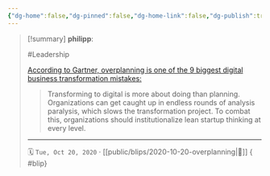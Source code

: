 ```yaml
---
{"dg-home":false,"dg-pinned":false,"dg-home-link":false,"dg-publish":true,"type":"blip","created-date":"2020-10-20T00:00:00","disabled rules":["yaml-title","yaml-title-alias","file-name-heading"],"title":"philipp @ 2020-10-20","dg-permalink":"2020/10/20/overplanning/","updated-date":"2025-04-30T22:27:35","dg-path":"blips/2020-10-20-overplanning.md","permalink":"/2020/10/20/overplanning/","dgPassFrontmatter":true,"created":"2020-10-20T00:00:00","updated":"2025-04-30T22:27:35"}
---
```


> [!summary] **philipp**:
>
> #Leadership
>
> [According to Gartner, overplanning is one of the 9 biggest digital business transformation mistakes:](https://www.gartner.com/smarterwithgartner/avoid-these-9-corporate-digital-business-transformation-mistakes/?_lrsc=5da4bc36-8b83-4140-8388-95bb827aa2dd)
>
> > Transforming to digital is more about doing than planning. Organizations can
> > get caught up in endless rounds of analysis paralysis, which slows the
> > transformation project. To combat this, organizations should institutionalize
> > lean startup thinking at every level.
> - - -
>
> 🗓️ `Tue, Oct 20, 2020` · [[public/blips/2020-10-20-overplanning\|🔗]]
{ #blip}

